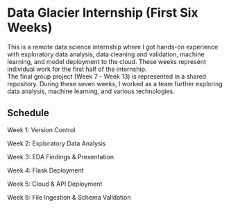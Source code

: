 # Data Glacier Internship (First Six Weeks)
This is a remote data science internship where I got hands-on experience with exploratory data analysis, data cleaning and validation, machine learning, and model deployment to the cloud. 
These weeks represent individual work for the first half of the internship. 
<br />
The final group project (Week 7 - Week 13) is represented in a shared repository. During these seven weeks, I worked as a team further exploring data analysis, machine learning, and various technologies. 


## Schedule

Week 1: Version Control

Week 2: Exploratory Data Analysis

Week 3: EDA Findings & Presentation

Week 4: Flask Deployment

Week 5: Cloud & API Deployment

Week 6: File Ingestion & Schema Validation
